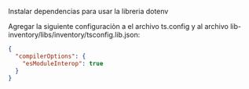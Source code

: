Instalar dependencias para usar la libreria dotenv

Agregar la siguiente configuraciòn a el archivo ts.config y al archivo lib-inventory/libs/inventory/tsconfig.lib.json:

```json
{
  "compilerOptions": {
    "esModuleInterop": true
  }
}
```